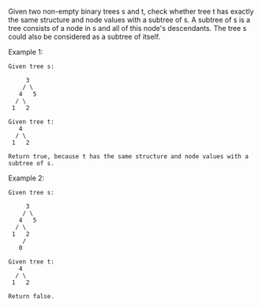 Given two non-empty binary trees s and t, check whether tree t has exactly the same structure and node values with a subtree of s. A subtree of s is a tree consists of a node in s and all of this node's descendants. The tree s could also be considered as a subtree of itself.

Example 1:
```
Given tree s:

     3
    / \
   4   5
  / \
 1   2
 
Given tree t:
   4 
  / \
 1   2
 
Return true, because t has the same structure and node values with a subtree of s.
```
Example 2:
```
Given tree s:

     3
    / \
   4   5
  / \
 1   2
    /
   0

Given tree t:
   4
  / \
 1   2
 
Return false.
```

